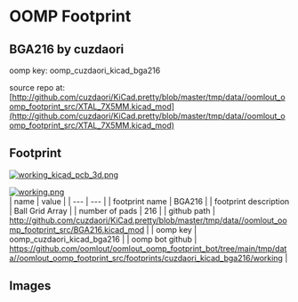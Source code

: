 # OOMP Footprint  
## BGA216  by cuzdaori  
  
oomp key: oomp_cuzdaori_kicad_bga216  
  
source repo at: [http://github.com/cuzdaori/KiCad.pretty/blob/master/tmp/data//oomlout_oomp_footprint_src/XTAL_7X5MM.kicad_mod](http://github.com/cuzdaori/KiCad.pretty/blob/master/tmp/data//oomlout_oomp_footprint_src/XTAL_7X5MM.kicad_mod)  
## Footprint  
  
[![working_kicad_pcb_3d.png](working_kicad_pcb_3d_600.png)](working_kicad_pcb_3d.png)  
  
[![working.png](working_600.png)](working.png)  
| name | value | 
| --- | --- | 
| footprint name | BGA216 | 
| footprint description | Ball Grid Array | 
| number of pads | 216 | 
| github path | http://github.com/cuzdaori/KiCad.pretty/blob/master/tmp/data//oomlout_oomp_footprint_src/BGA216.kicad_mod | 
| oomp key | oomp_cuzdaori_kicad_bga216 | 
| oomp bot github | https://github.com/oomlout/oomlout_oomp_footprint_bot/tree/main/tmp/data//oomlout_oomp_footprint_src/footprints/cuzdaori_kicad_bga216/working | 
## Images  
